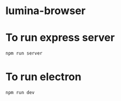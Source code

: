 # lumina-browser

# To run express server
```bash
npm run server
```
# To run electron
```bash
npm run dev
```
